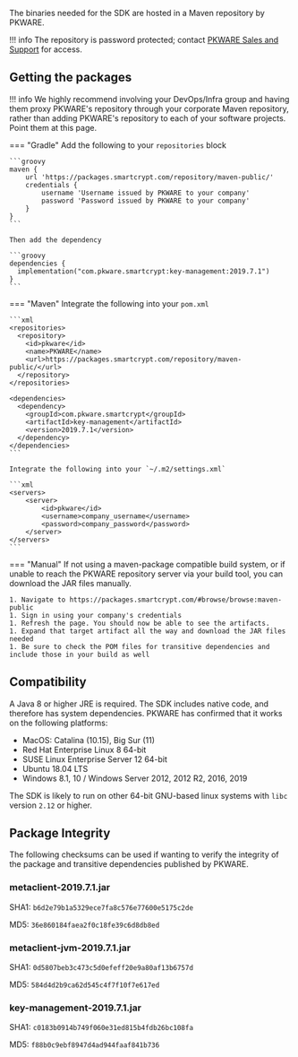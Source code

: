The binaries needed for the SDK are hosted in a Maven repository by PKWARE.

!!! info
    The repository is password protected; contact [PKWARE Sales and Support](mailto:sales@pkware.com) for access.

## Getting the packages

!!! info
    We highly recommend involving your DevOps/Infra group and having them proxy PKWARE's repository through your
    corporate Maven repository, rather than adding PKWARE's repository to each of your software projects. Point them at
    this page.

=== "Gradle"
    Add the following to your `repositories` block

    ```groovy
    maven {
        url 'https://packages.smartcrypt.com/repository/maven-public/'
        credentials {
            username 'Username issued by PKWARE to your company'
            password 'Password issued by PKWARE to your company'
        }
    }
    ```

    Then add the dependency

    ```groovy
    dependencies {
      implementation("com.pkware.smartcrypt:key-management:2019.7.1")
    }
    ```

=== "Maven"
    Integrate the following into your `pom.xml`

    ```xml
    <repositories>
      <repository>
        <id>pkware</id>
        <name>PKWARE</name>
        <url>https://packages.smartcrypt.com/repository/maven-public/</url>
      </repository>
    </repositories>

    <dependencies>
      <dependency>
        <groupId>com.pkware.smartcrypt</groupId>
        <artifactId>key-management</artifactId>
        <version>2019.7.1</version>
      </dependency>
    </dependencies>
    ```

    Integrate the following into your `~/.m2/settings.xml`

    ```xml
    <servers>
        <server>
            <id>pkware</id>
            <username>company_username</username>
            <password>company_password</password>
        </server>
    </servers>
    ```

=== "Manual"
    If not using a maven-package compatible build system, or if unable to reach the PKWARE repository server via your build tool, you can download the JAR files manually.

    1. Navigate to https://packages.smartcrypt.com/#browse/browse:maven-public
    1. Sign in using your company's credentials
    1. Refresh the page. You should now be able to see the artifacts.
    1. Expand that target artifact all the way and download the JAR files needed
    1. Be sure to check the POM files for transitive dependencies and include those in your build as well

## Compatibility

A Java 8 or higher JRE is required. The SDK includes native code, and therefore has system dependencies. PKWARE has confirmed that it works on the following platforms:

- MacOS: Catalina (10.15), Big Sur (11)
- Red Hat Enterprise Linux 8 64-bit
- SUSE Linux Enterprise Server 12 64-bit
- Ubuntu 18.04 LTS
- Windows 8.1, 10 / Windows Server 2012, 2012 R2, 2016, 2019

The SDK is likely to run on other 64-bit GNU-based linux systems with `libc` version `2.12` or higher.

## Package Integrity
The following checksums can be used if wanting to verify the integrity of the package and transitive dependencies published by PKWARE.

### metaclient-2019.7.1.jar

SHA1: `b6d2e79b1a5329ece7fa8c576e77600e5175c2de`

MD5: `36e860184faea2f0c18fe39c6d8db8ed`

### metaclient-jvm-2019.7.1.jar

SHA1: `0d5807beb3c473c5d0efeff20e9a80af13b6757d`

MD5: `584d4d2b9ca62d545c4f7f10f7e617ed`

### key-management-2019.7.1.jar

SHA1: `c0183b0914b749f060e31ed815b4fdb26bc108fa`

MD5: `f88b0c9ebf8947d4ad944faaf841b736`
